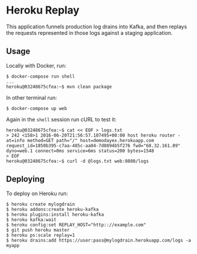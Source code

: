 # Heroku Replay

This application funnels production log drains into Kafka, and then replays the requests represented in those logs
against a staging application.

## Usage

Locally with Docker, run:

```
$ docker-compose run shell
...
heroku@03248675cfea:~$ mvn clean package
```

In other terminal run:

```
$ docker-compose up web
```

Again in the `shell` session run cURL to test it:

```
heroku@03248675cfea:~$ cat << EOF > logs.txt
> 242 <158>1 2016-06-20T21:56:57.107495+00:00 host heroku router - at=info method=GET path="/" host=demodayex.herokuapp.com request_id=1850b395-c7aa-485c-aa04-7d0894b5f276 fwd="68.32.161.89" dyno=web.1 connect=0ms service=6ms status=200 bytes=1548
> EOF
heroku@03248675cfea:~$ curl -d @logs.txt web:8080/logs
```

## Deploying

To deploy on Heroku run:

```
$ heroku create mylogdrain
$ heroku addons:create heroku-kafka
$ heroku plugins:install heroku-kafka
$ heroku kafka:wait
$ heroku config:set REPLAY_HOST="http:://example.com"
$ git push heroku master
$ heroku ps:scale replay=1
$ heroku drains:add https://user:pass@mylogdrain.herokuapp.com/logs -a myapp
```